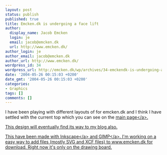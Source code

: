 ```yaml
---
layout: post
status: publish
published: true
title: Emcken.dk is undergoing a face lift
author:
  display_name: Jacob Emcken
  login: je
  email: jacob@emcken.dk
  url: http://www.emcken.dk/
author_login: je
author_email: jacob@emcken.dk
author_url: http://www.emcken.dk/
wordpress_id: 34
wordpress_url: http://emcken.dk/wp/archives/34-emckendk-is-undergoing-a-face-lift.html
date: '2004-05-26 00:15:03 +0200'
date_gmt: '2004-05-26 00:15:03 +0200'
categories:
- Graphics
tags: []
comments: []
---
```

<p>I have been playing with different layouts of for emcken.dk and I think I have settled with the current top which you can see on the <a href="http:&#47;&#47;www.emcken.dk&#47;">main page<&#47;a>.</p>
<p>This design will eventually find its way to my blog also.</p>
<p>This have been made with <a href="http:&#47;&#47;www.inkscape.org&#47;">Inkscape<&#47;a> and <a href="http:&#47;&#47;www.gimp.org&#47;">GIMP<&#47;a>. I'm working on a easy way to add files (mostly SVG and XCF files) to www.emcken.dk for download. Right now it's only on the drawing board.</p>
